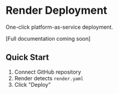 # Render Deployment

One-click platform-as-service deployment.

[Full documentation coming soon]

## Quick Start

1. Connect GitHub repository
2. Render detects `render.yaml`
3. Click "Deploy"
